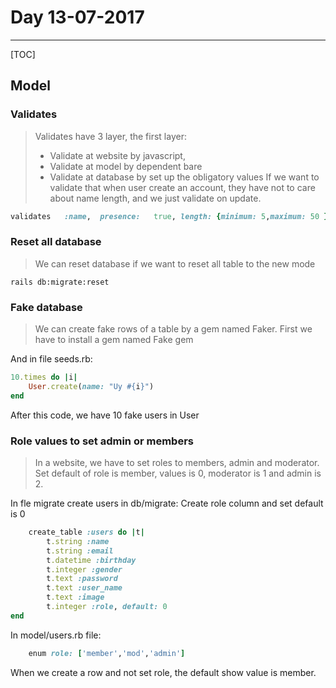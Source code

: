 # Day 13-07-2017
---------
[TOC]
## Model
### Validates 
> Validates have 3 layer, the first layer:
>- Validate at website by javascript, 
>- Validate at model by dependent bare 
>- Validate at database by set up the obligatory values
If we want to validate that when user create an account, they have not to care about name length, and we just validate on update.
```ruby
validates	:name,	presence:	true, length: {minimum: 5,maximum: 50 }, on: :update


```
### Reset all database
> We can reset database if we want to reset all table to the new mode

```
rails db:migrate:reset
```
###  Fake database
> We can create fake rows of a table by a gem named Faker.
> First we have to install a gem named Fake gem

And in file seeds.rb:
```ruby
10.times do |i|
	User.create(name: "Uy #{i}")
end
```

After this code, we have 10 fake users in User

### Role values to set admin or members 
> In a website, we have to set roles to members, admin and moderator.
> Set default of role is member, values is 0, moderator is 1 and admin is 2.


In fle migrate create users in db/migrate:
Create role column and set default is 0
```ruby
    create_table :users do |t|
    	t.string :name
    	t.string :email
    	t.datetime :birthday
    	t.integer :gender
    	t.text :password
    	t.text :user_name
		t.text :image
		t.integer :role, default: 0
end
```
In model/users.rb file:

```ruby
 	enum role: ['member','mod','admin']

```

When we create a row and not set role, the default show value is member.

